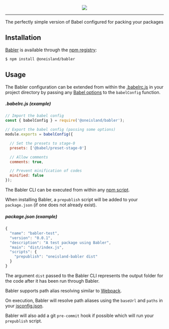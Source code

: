 <p align="center">
  <a href="https://github.com/oneislandearth/babler" target="_blank">
    <img src="https://i.imgur.com/7TodgrS.png">
  </a>
</p>

***

The perfectly simple version of Babel configured for packing your packages

## Installation

[Babler](https://github.com/oneislandearth/babler) is available through the [npm registry](https://www.npmjs.com/package/@oneisland/babler):

```bash
$ npm install @oneisland/babler
```

## Usage

The Babler configuration can be extended from within the [.babelrc.js](https://babeljs.io/docs/en/config-files) in your project directory by passing any [Babel options](https://babeljs.io/docs/en/options#) to the `babelConfig` function. 

##### .babelrc.js (example)

```js
// Import the babel config
const { babelConfig } = require('@oneisland/babler');

// Export the babel config (passing some options)
module.exports = babelConfig({

  // Set the presets to stage-0
  presets: ['@babel/preset-stage-0']

  // Allow comments
  comments: true,

  // Prevent minification of codes
  minified: false
});
```

The Babler CLI can be executed from within any [npm script](https://docs.npmjs.com/cli/run-script).

When installing Babler, a `prepublish` script will be added to your `package.json` (if one does not already exist).

##### package.json (example)

```js
{
  "name": "babler-test",
  "version": "0.0.1",
  "description": "A test package using Babler",
  "main": "dist/index.js",
  "scripts": {
    "prepublish": "oneisland-babler dist"
  }
}
```

The argument `dist` passed to the Babler CLI represents the output folder for the code after it has been run through Babler.

Babler supports path alias resolving similar to [Webpack](https://webpack.js.org/configuration/resolve/#resolvealias).

On execution, Babler will resolve path aliases using the `baseUrl` and `paths` in your [jsconfig.json](https://code.visualstudio.com/docs/languages/jsconfig).

Babler will also add a git `pre-commit` hook if possible which will run your `prepublish` script.
